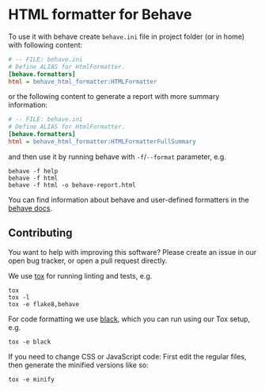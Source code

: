 # HTML formatter for Behave

To use it with behave create `behave.ini` file in project folder (or in home) with
following content:

```ini
# -- FILE: behave.ini
# Define ALIAS for HtmlFormatter.
[behave.formatters]
html = behave_html_formatter:HTMLFormatter
```

or the following content to generate a report with more summary information:

```ini
# -- FILE: behave.ini
# Define ALIAS for HtmlFormatter.
[behave.formatters]
html = behave_html_formatter:HTMLFormatterFullSummary
```

and then use it by running behave with `-f`/`--format` parameter, e.g.

```console
behave -f help
behave -f html
behave -f html -o behave-report.html
```

You can find information about behave and user-defined formatters in the
[behave docs](https://behave.readthedocs.io/en/latest/formatters.html).

## Contributing

You want to help with improving this software? Please create an issue in
our open bug tracker, or open a pull request directly.

We use [tox](https://pypi.org/project/tox/) for running linting and tests,
e.g.

```console
tox
tox -l
tox -e flake8,behave
```

For code formatting we use [black](https://pypi.org/project/black/), which
you can run using our Tox setup, e.g.

```console
tox -e black
```

If you need to change CSS or JavaScript code: First edit the regular files,
then generate the minified versions like so:

```console
tox -e minify
```
